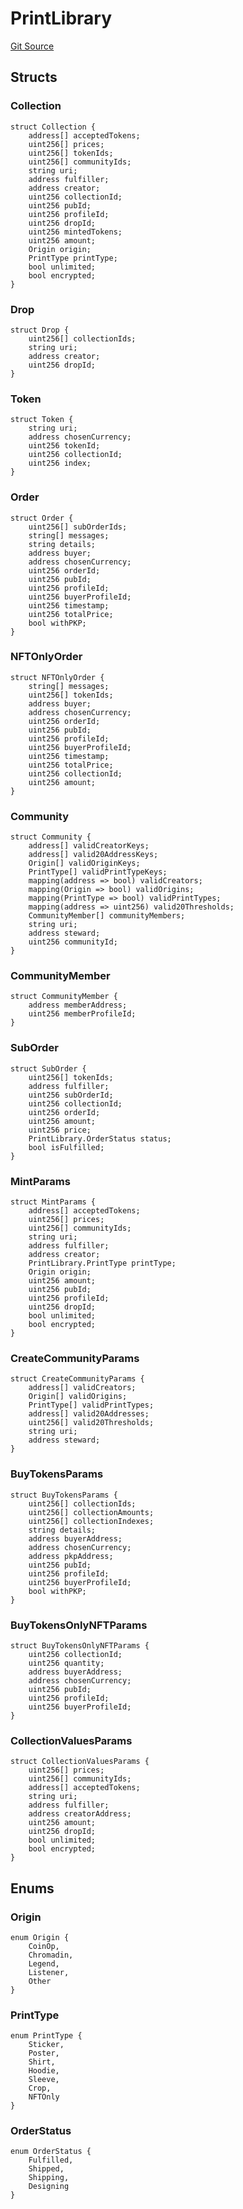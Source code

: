 # PrintLibrary
[Git Source](https://github.com/digiv3rse/protocol-contracts/blob/78826068117a4eb9f5d01837d2d88deb72b92ea0/contracts/modules/creator/PrintLibrary.sol)


## Structs
### Collection

```solidity
struct Collection {
    address[] acceptedTokens;
    uint256[] prices;
    uint256[] tokenIds;
    uint256[] communityIds;
    string uri;
    address fulfiller;
    address creator;
    uint256 collectionId;
    uint256 pubId;
    uint256 profileId;
    uint256 dropId;
    uint256 mintedTokens;
    uint256 amount;
    Origin origin;
    PrintType printType;
    bool unlimited;
    bool encrypted;
}
```

### Drop

```solidity
struct Drop {
    uint256[] collectionIds;
    string uri;
    address creator;
    uint256 dropId;
}
```

### Token

```solidity
struct Token {
    string uri;
    address chosenCurrency;
    uint256 tokenId;
    uint256 collectionId;
    uint256 index;
}
```

### Order

```solidity
struct Order {
    uint256[] subOrderIds;
    string[] messages;
    string details;
    address buyer;
    address chosenCurrency;
    uint256 orderId;
    uint256 pubId;
    uint256 profileId;
    uint256 buyerProfileId;
    uint256 timestamp;
    uint256 totalPrice;
    bool withPKP;
}
```

### NFTOnlyOrder

```solidity
struct NFTOnlyOrder {
    string[] messages;
    uint256[] tokenIds;
    address buyer;
    address chosenCurrency;
    uint256 orderId;
    uint256 pubId;
    uint256 profileId;
    uint256 buyerProfileId;
    uint256 timestamp;
    uint256 totalPrice;
    uint256 collectionId;
    uint256 amount;
}
```

### Community

```solidity
struct Community {
    address[] validCreatorKeys;
    address[] valid20AddressKeys;
    Origin[] validOriginKeys;
    PrintType[] validPrintTypeKeys;
    mapping(address => bool) validCreators;
    mapping(Origin => bool) validOrigins;
    mapping(PrintType => bool) validPrintTypes;
    mapping(address => uint256) valid20Thresholds;
    CommunityMember[] communityMembers;
    string uri;
    address steward;
    uint256 communityId;
}
```

### CommunityMember

```solidity
struct CommunityMember {
    address memberAddress;
    uint256 memberProfileId;
}
```

### SubOrder

```solidity
struct SubOrder {
    uint256[] tokenIds;
    address fulfiller;
    uint256 subOrderId;
    uint256 collectionId;
    uint256 orderId;
    uint256 amount;
    uint256 price;
    PrintLibrary.OrderStatus status;
    bool isFulfilled;
}
```

### MintParams

```solidity
struct MintParams {
    address[] acceptedTokens;
    uint256[] prices;
    uint256[] communityIds;
    string uri;
    address fulfiller;
    address creator;
    PrintLibrary.PrintType printType;
    Origin origin;
    uint256 amount;
    uint256 pubId;
    uint256 profileId;
    uint256 dropId;
    bool unlimited;
    bool encrypted;
}
```

### CreateCommunityParams

```solidity
struct CreateCommunityParams {
    address[] validCreators;
    Origin[] validOrigins;
    PrintType[] validPrintTypes;
    address[] valid20Addresses;
    uint256[] valid20Thresholds;
    string uri;
    address steward;
}
```

### BuyTokensParams

```solidity
struct BuyTokensParams {
    uint256[] collectionIds;
    uint256[] collectionAmounts;
    uint256[] collectionIndexes;
    string details;
    address buyerAddress;
    address chosenCurrency;
    address pkpAddress;
    uint256 pubId;
    uint256 profileId;
    uint256 buyerProfileId;
    bool withPKP;
}
```

### BuyTokensOnlyNFTParams

```solidity
struct BuyTokensOnlyNFTParams {
    uint256 collectionId;
    uint256 quantity;
    address buyerAddress;
    address chosenCurrency;
    uint256 pubId;
    uint256 profileId;
    uint256 buyerProfileId;
}
```

### CollectionValuesParams

```solidity
struct CollectionValuesParams {
    uint256[] prices;
    uint256[] communityIds;
    address[] acceptedTokens;
    string uri;
    address fulfiller;
    address creatorAddress;
    uint256 amount;
    uint256 dropId;
    bool unlimited;
    bool encrypted;
}
```

## Enums
### Origin

```solidity
enum Origin {
    CoinOp,
    Chromadin,
    Legend,
    Listener,
    Other
}
```

### PrintType

```solidity
enum PrintType {
    Sticker,
    Poster,
    Shirt,
    Hoodie,
    Sleeve,
    Crop,
    NFTOnly
}
```

### OrderStatus

```solidity
enum OrderStatus {
    Fulfilled,
    Shipped,
    Shipping,
    Designing
}
```

